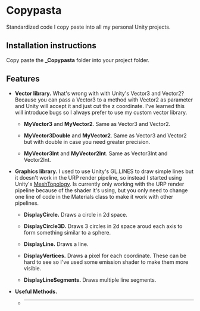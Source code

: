 # Copypasta

Standardized code I copy paste into all my personal Unity projects. 


## Installation instructions

Copy paste the **_Copypasta** folder into your project folder. 


## Features

- **Vector library.** What's wrong with with Unity's Vector3 and Vector2? Because you can pass a Vector3 to a method with Vector2 as parameter and Unity will accept it and just cut the z coordinate. I've learned this will introduce bugs so I always prefer to use my custom vector library.

	- **MyVector3** and **MyVector2**. Same as Vector3 and Vector2.
	
	- **MyVector3Double** and **MyVector2**. Same as Vector3 and Vector2 but with double in case you need greater precision.
	
	- **MyVector3Int** and **MyVector2Int**. Same as Vector3Int and Vector2Int.

	
- **Graphics library.** I used to use Unity's GL.LINES to draw simple lines but it doesn't work in the URP render pipeline, so instead I started using Unity's [MeshTopology](https://docs.unity3d.com/ScriptReference/MeshTopology.html). Is currently only working with the URP render pipeline because of the shader it's using, but you only need to change one line of code in the Materials class to make it work with other pipelines. 

	- **DisplayCircle.** Draws a circle in 2d space.
	
	- **DisplayCircle3D.** Draws 3 circles in 2d space aroud each axis to form something similar to a sphere.
	
	- **DisplayLine.** Draws a line.
	
	- **DisplayVertices.** Draws a pixel for each coordinate. These can be hard to see so I've used some emission shader to make them more visible.
	
	- **DisplayLineSegments.** Draws multiple line segments. 
	

- **Useful Methods.**

	- ****